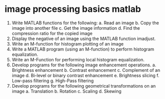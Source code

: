 # image processing basics matlab
 
1.	Write MATLAB functions  for the following:
a.	Read an image
b.	Copy the image into another file
c.	Get the image information
d.	Find the compression ratio for the copied image
2.	Display the negative of an image using the MATLAB function imadjust.
3.	Write an M-function for histogram plotting of an image
4.	Write a MATLAB program (using an M-function) to perform histogram equalization.
5.	Write an M-Function for performing local histogram equalization.
6.	Develop programs for the following image enhancement operations.
a.	Brightness enhancement
b.	Contrast enhancement
c.	Complement of an image
d.	Bi-level or binary contrast enhancement
e.	Brightness slicing
f.	Low-pass filtering
g.	High-Pass filtering
7.	Develop programs for the following geometrical transformations on an image
a.	Translation
b.	Rotation
c.	Scaling
d.	Skewing
